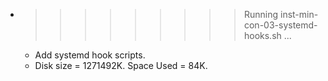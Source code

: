 * >>>>>>>>> Running inst-min-con-03-systemd-hooks.sh ...
  * Add systemd hook scripts.
  * Disk size = 1271492K. Space Used = 84K.
